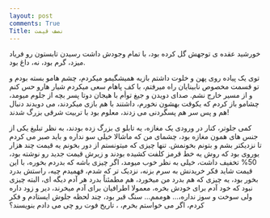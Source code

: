 ```yaml
---
layout: post
comments: True
Title: نصف قیمت
---
```


خورشید عقده ی توجهش گل کرده بود،  با تمام وجودش داشت رسیدن تابستون رو فریاد میزد، گرم بود، نه، داغ بود. 

توی یک پیاده روی پهن و خلوت داشتم بازیه همیشگیمو میکردم،  چشم هامو بسته بودم و تو قسمت مخصوص نابینایان راه میرفتم،  با کف پاهام سعی میکردم شیار هارو حس کنم و از مسیر خارج نشم. صدای دویدن و جیغ توأم با هیجان دوتا پسر بچه از جلوم میومد،  چشامو باز کردم که یکوقت بهشون نخورم، داشتند با هم بازی میکردند، می دویدند دنبال هم و پس سر هم پسگردنی می زدند، معلوم بود با تربیت شرقی بزرگ شدند!  

کمی جلوتر،  کنار در ورودی یک مغازه، یه تابلو ی بزرگ زده بودند،  به نظر تبلیغ یکی از جنس های همون مغازه بود،  چشمای من که ماشالا خیلی سو نداره و باید صبر می کردم تا نزدیکتر بشم و بتونم بخونمش.  تنها چیزی که میتونستم از دور بخونم یه قیمت چند هزار یوروی بود که روش یه خط قرمز کلفت کشیده بودند و زیرش قیمت جدید رو نوشته بود، 50% تخفیف داشت،  خیلی به نظر خوب میومد، اگر چیزی باشه که بدردم بخوره، با این قیمت شاید فکر خریدنش به سرم بزنه، نزدیک تر که شدم،  فهمیدم چیه، راستش بدرد بخور بود،  یه چیزی که هم بدرد من میخورد،  هم مطمئناً بدرد هر آدم دیگه ای،  البته چیزی نبود که خود آدم برای خودش بخره، معمولا اطرافیان برای آدم میخرند،  دیر و زود داره ولی سوخت و سوز نداره،...  هوممم...  سنگ قبر بود، چند لحظه جلوش ایستادم و فکر کردم، اگر می خواستم بخرم، ، تاریخ فوت رو چی می دادم بنویسند؟ 

